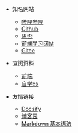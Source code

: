 <!-- _navbar.md -->

* 知名网站
  * [哔哩哔哩](https://www.bilibili.com/)
  * [Github](https://github.com/hearbeatl)
  * [思否](https://segmentfault.com/)
  * [前端学习网站](https://developer.mozilla.org/zh-CN/docs/Web/HTML)
  * [Gitee](https://gitee.com/)
  
* 查阅资料
  * [前端](https://www.w3school.com.cn/)
  * [自学cs](https://csdiy.wiki/)

* 友情链接
  * [Docsify](https://docsify.js.org/#/)
  * [博客园](https://www.cnblogs.com/)
  * [Markdown 基本语法](https://markdown.com.cn/basic-syntax/)

  

